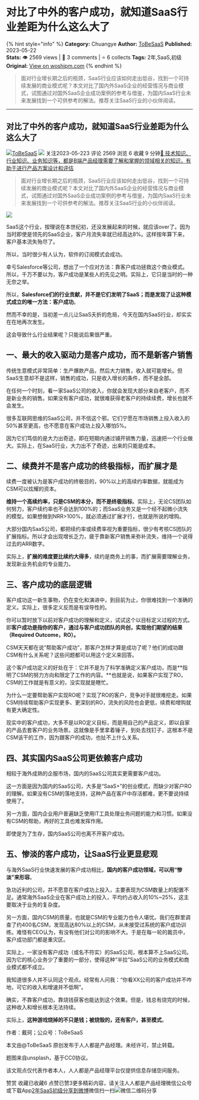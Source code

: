 # 对比了中外的客户成功，就知道SaaS行业差距为什么这么大了
{% hint style="info" %}
**Category:** Chuangye
**Author:** [ToBeSaaS](https://www.woshipm.com/u/1341134)
**Published:** 2023-05-22  
**Stats:** 👁️ 2569 views | 💬 3 comments | ⭐ 6 collects
**Tags:** 2年,SaaS,初级
**Original:** [View on woshipm.com](https://www.woshipm.com/chuangye/5831156.html)
{% endhint %}
> 面对行业增长期之后的瓶颈，SaaS行业应该如何走出低谷，找到一个可持续发展的商业模式呢？本文对比了国内外SaaS企业的经营情况与商业模式，试图通过对国外SaaS企业成功案例的参考与借鉴，为国内SaaS行业未来发展找到一个可供参考的解法。推荐关注SaaS行业的小伙伴阅读。

---

## 对比了中外的客户成功，就知道SaaS行业差距为什么这么大了

[![](https://static.qidianla.com/woshipm_def_head_1.jpg?imageView2/1/w/72/h/72/q/100)](https://www.woshipm.com/u/1341134)[ToBeSaaS](https://www.woshipm.com/u/1341134) ![](https://static.woshipm.com/tag/1101_1@2x.png) 关注2023-05-223 评论 2569 浏览 6 收藏 9 分钟[🔗 技术知识、行业知识、业务知识等，都是B端产品经理需要了解和掌握的领域相关的知识，有助于进行产品方案设计和评估](https://ke.qidianla.com/courses/bcpm)

> 面对行业增长期之后的瓶颈，SaaS行业应该如何走出低谷，找到一个可持续发展的商业模式呢？本文对比了国内外SaaS企业的经营情况与商业模式，试图通过对国外SaaS企业成功案例的参考与借鉴，为国内SaaS行业未来发展找到一个可供参考的解法。推荐关注SaaS行业的小伙伴阅读。

![](https://image.woshipm.com/wp-files/2023/05/bOFCDLDPsRLGPgsQExEU.jpg)

SaaS这个行业，按理说在本世纪初，还没发展起来的时候，就应该over了。因为当时即使是领先的SaaS企业，客户月流失率就已经高达8%。这样按年算下来，客户基本流失殆尽了。

所以，当时很少有人认为，软件的订阅模式会成功。

幸亏Salesforce等公司，想出了一个应对方法：靠客户成功拯救这个商业模式。所以，千万不要以为，客户成功是某些人的先见之明。实际上，它只是当时的一种无奈之举。

所以，**Salesforce们的行业贡献，并不是它们发明了SaaS；而是发现了让这种模式成立的唯一方法：客户成功**。

然而不幸的是，当初差一点儿让SaaS夭折的危局，今天在国内SaaS行业，却实实在在地再次发生。

这会导致什么行业结果呢？只能说后果很严重。

## 一、最大的收入驱动力是客户成功，而不是新客户销售

传统生意模式非常简单：生产爆款产品，然后大力销售，收入就可能增长。但SaaS生意却不是这样，销售的成功，只是收入增长的条件，而不是全部。

在任何一个时刻，看一家SaaS公司的收入，你就会发现大部分来自老客户，而不是新业务的销售。如果没有客户成功，就很难获得老客户的持续续费，增长也就不会发生。

很多互联网思维的SaaS公司，并不信这个邪。它们宁愿在市场销售上投入收入的50%甚至更高，也不愿意在客户成功上投入哪怕5%。

因为它们笃信的是大力出奇迹，即在短期内通过铺开销售力量，迅速把一个行业做大。实际上，在SaaS行业，大力出不了奇迹，出来的只能是成本。

## 二、续费并不是客户成功的终极指标，而扩展才是

续费一度被认为是客户成功的终极目的，90%以上的高续约率数据，就能成为CSM可以炫耀的资本。

**维持一个高续约率，只是CSM的本分，而不是终极指标**。实际上，无论CS团队如何努力，客户续约率也不会达到100%的；而SaaS业务又是一个经不起微小流失的模型。如果想做到NRR>100%，就必须通过扩展才行，也就是所说的增购。

大部分国内SaaS公司，都把续约率或续费率视为重要指标，很少有考核CS团队的扩展指标。所以才会出现增长乏力，疲于靠新客户销售来弥补流失，维持一个说得过去的ARR数字。

实际上，**扩展的难度要比续约大得多**，续约是商务上的事，而扩展需要理解业务，发现新业务机会的专业能力。

## 三、客户成功的底层逻辑

客户成功这一新生事物，仍在变化和演进中，到目前为止，你很难找到一个准确的定义。实际上，很多定义反而是有误导性的。

你可以暂时放下以前对客户成功的理解和定义，试试这个以目标定义过程的方式。即**客户成功是指你的客户，通过与客户成功团队的共创，实现他们期望的结果（Required Outcome，RO）。**

CSM天天都在说“帮助客户成功”，那客户怎样才算是成功了呢？他们的成功跟CSM有什么关系呢？这些问题都可以用这个定义来回答。

这个客户成功定义的好处在于：它并不是为了科学准确定义客户成功，而是**指明了CSM的努力方向和限定了工作的内容。**也就是说，如果客户实现了RO，CSM的工作就是有意义的，没实现就是瞎忙。

为什么一定要帮助客户实现RO呢？实现了RO的客户，竞争对手就很难挖走。如果CSM持续帮助客户实现更多、更深刻的RO，流失的风险也会更低，续费和增购就有更大确定性。

现实中的客户成功，大多不是以RO定义目标，而是用自己的产品定义，即以自家的产品去套客户的业务场景。这就像是手里拿着锤子，到处去找钉子，这根本不是CSM该干的工作，因为跟客户的成功，也扯不上什么关系。

## 四、其实国内SaaS公司更依赖客户成功

相较于海外成熟的企服市场，国内的SaaS公司其实更需要客户成功。

这一方面是因为国内的SaaS公司，大多是“SaaS+”的创业模式，而缺少对客户RO的理解。如果没有CSM的落地支持，这种产品在客户中存活都难，更不要说持续使用了。

另一方面，国内企业用户普遍缺乏使用IT工具处理业务问题的能力和习惯。如果没有CSM的帮助，再好的工具也难发挥作用。

即使是为了生存，国内SaaS公司也离不开客户成功。

## 五、惨淡的客户成功，让SaaS行业更显悲观

与海外SaaS行业快速发展的客户成功相比，**国内的客户成功领域，可以用“惨淡”来形容**。

急功近利的公司，并不愿意在客户成功上投入，主要表现为CSM数量上的配置不足。通常海外SaaS企业在客户成功上的投入，平均约占收入的10%~25%，这主要取决于业务的复杂度。

另一方面，国内CSM的质量，也就是CSM的专业能力也令人堪忧。我们在群里调查了约400名CSM，发现高达80%以上的CSM，从未接受过系统的客户成功训练。难怪有CEO认为，有没有他们对公司的影响不大。于是在每一轮的裁员中，客户成功部门都是重灾区。

实际上，一家没有客户成功（或名不符实）的SaaS公司，根本算不上SaaS公司。因为它的核心业务少了重要的一部分，使得这种“半拉”SaaS公司的业务模式和商业模式都不成立。

我知道很多人并不认同这个观点。经常有人问我：“你看XX公司的客户成功并不咋地，可它的收入和增速并不低啊”。

确实，不靠客户成功，靠烧钱获客也能达到这个效果。但是，钱总有烧完的时候，这种收入和增长根本无法持续。

实际上，**这种游戏烧掉的不只是钱；被烧毁的，还有客户，甚至模式**。

作者：戴珂；公众号：ToBeSaaS

本文由@ToBeSaaS 原创发布于人人都是产品经理。未经许可，禁止转载。

题图来自unsplash，基于CC0协议。

该文观点仅代表作者本人，人人都是产品经理平台仅提供信息存储空间服务。

赞赏 收藏已收藏6 点赞已赞3更多精彩内容，请关注人人都是产品经理微信公众号或下载App[2年](https://www.woshipm.com/tag/2%e5%b9%b4)[SaaS](https://www.woshipm.com/tag/saas)[初级](https://www.woshipm.com/tag/%e5%88%9d%e7%ba%a7)[分享到微博](https://service.weibo.com/share/share.php?appkey=2775287854&title=对比了中外的客户成功，就知道SaaS行业差距为什么这么大了&url=https://www.woshipm.com/chuangye/5831156.html&pic=https://image.woshipm.com/wp-files/2023/05/bOFCDLDPsRLGPgsQExEU.jpg)微信扫一扫![微信二维码](https://api.pwmqr.com/qrcode/create/?url=https://www.woshipm.com/chuangye/5831156.html)分享